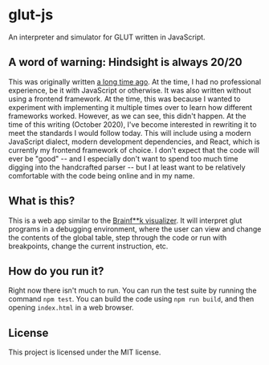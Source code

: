 # glut-js

An interpreter and simulator for GLUT written in JavaScript.

## A word of warning: Hindsight is always 20/20

This was originally written [a long time ago](https://github.com/zthomae/glut/blob/33651d06219b6b08bdf1228ced8e7328f9f01f69/glut-js/karma.conf.js#L2).
At the time, I had no professional experience, be it with JavaScript or otherwise.
It was also written without using a frontend framework.
At the time, this was because I wanted to experiment with implementing it multiple times over to learn how different frameworks worked.
However, as we can see, this didn't happen.
At the time of this writing (October 2020), I've become interested in rewriting it to meet the standards I would follow today.
This will include using a modern JavaScript dialect, modern development dependencies, and React, which is currently my frontend framework of choice.
I don't expect that the code will ever be "good" -- and I especially don't want to spend too much time digging into the handcrafted parser -- but I at least want to be relatively comfortable with the code being online and in my name.

## What is this?

This is a web app similar to the
[Brainf**k visualizer](http://fatiherikli.github.io/brainfuck-visualizer/).
It will interpret glut programs in a debugging environment, where the user
can view and change the contents of the global table, step through the code
or run with breakpoints, change the current instruction, etc.

## How do you run it?

Right now there isn't much to run. You can run the test suite by running
the command `npm test`. You can build the code using `npm run build`, and then
opening `index.html` in a web browser.

## License

This project is licensed under the MIT license.
